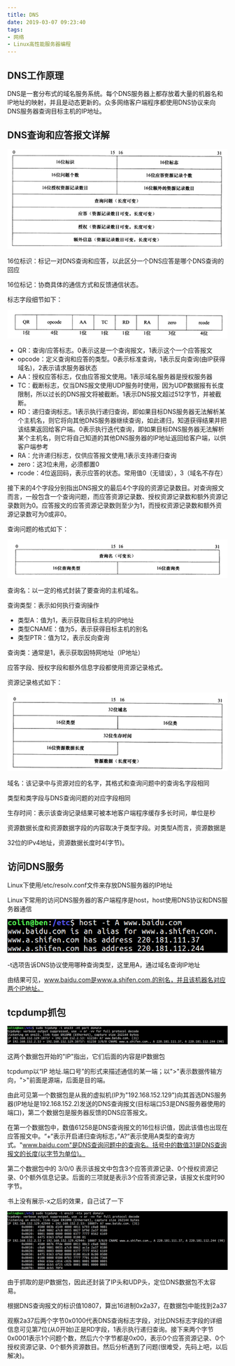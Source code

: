 ```yaml
---
title: DNS
date: 2019-03-07 09:23:40
tags:
- 网络
- Linux高性能服务器编程
---
```


## DNS工作原理

DNS是一套分布式的域名服务系统。每个DNS服务器上都存放着大量的机器名和IP地址的映射，并且是动态更新的。众多网络客户端程序都使用DNS协议来向DNS服务器查询目标主机的IP地址。



<!-- more -->

## DNS查询和应答报文详解

![DNS查询和应答报文](/pic/DNS报文.png)

16位标识：标记一对DNS查询和应答，以此区分一个DNS应答是哪个DNS查询的回应

16位标记：协商具体的通信方式和反馈通信状态。

标志字段细节如下：

![](/pic/DNS报文标志字段.png)

- QR：查询/应答标志。0表示这是一个查询报文，1表示这个一个应答报文
- opcode：定义查询和应答的类型。0表示标准查询，1表示反向查询(由IP获得域名)，2表示请求服务器状态
- AA：授权应答标志，仅由应答报文使用。1表示域名服务器是授权服务器
- TC：截断标志，仅当DNS报文使用UDP服务时使用，因为UDP数据报有长度限制，所以过长的DNS报文将被截断。1表示DNS报文超过512字节，并被截断。
- RD：递归查询标志。1表示执行递归查询，即如果目标DNS服务器无法解析某个主机名，则它将向其他DNS服务器继续查询，如此递归，知道获得结果并把该结果返回给客户端。0表示执行迭代查询，即如果目标DNS服务器无法解析某个主机名，则它将自己知道的其他DNS服务器的IP地址返回给客户端，以供客户端参考
- RA：允许递归标志，仅供应答报文使用,1表示支持递归查询
- zero：这3位未用，必须都置0
- rcode：4位返回码，表示应答的状态。常用值0（无错误），3（域名不存在）

接下来的4个字段分别指出DNS报文的最后4个字段的资源记录数目。对查询报文而言，一般包含一个查询问题，而应答资源记录数、授权资源记录数和额外资源记录数则为0。应答报文的应答资源记录数则至少为1，而授权资源记录数和额外资源记录数可为0或非0。

查询问题的格式如下：

![](/pic/查询问题格式.png)

查询名：以一定的格式封装了要查询的主机域名。

查询类型：表示如何执行查询操作

- 类型A：值为1，表示获取目标主机的IP地址
- 类型CNAME：值为5，表示获得目标主机的别名
- 类型PTR：值为12，表示反向查询

查询类：通常是1，表示获取因特网地址（IP地址）

应答字段、授权字段和额外信息字段都使用资源记录格式。

资源记录格式如下：

![](/pic/资源记录格式.png)

域名：该记录中与资源对应的名字，其格式和查询问题中的查询名字段相同

类型和类字段与DNS查询问题的对应字段相同

生存时间：表示该查询记录结果可被本地客户端程序缓存多长时间，单位是秒

资源数据长度和资源数据字段的内容取决于类型字段。对类型A而言，资源数据是

32位的IPv4地址，资源数据长度时4(字节)。

## 访问DNS服务

Linux下使用/etc/resolv.conf文件来存放DNS服务器的IP地址

Linux下常用的访问DNS服务器的客户端程序是host，host使用DNS协议和DNS服务器通信

![](/pic/host命令.png)

-t选项告诉DNS协议使用哪种查询类型，这里用A，通过域名查询IP地址

由结果可见，www.baidu.com是www.a.shifen.com.的别名，并且该机器名对应两个IP地址。

## tcpdump抓包

![](/pic/DNS_tcpdump1.png)

这两个数据包开始的"IP"指出，它们后面的内容是IP数据包

tcpdump以“IP 地址.端口号”的形式来描述通信的某一端；以">"表示数据传输方向，">"前面是源端，后面是目的端。

由此可见第一个数据包是从我的虚拟机(IP为"192.168.152.129")向其首选DNS服务器(IP地址是192.168.152.2)发送的DNS查询报文(目标端口53是DNS服务器使用的端口)，第二个数据包是服务器反馈的DNS应答报文。

在第一个数据包中，数值61258是DNS查询报文的16位标识值，因此该值也出现在应答报文中。“+“表示开启递归查询标志，”A?“表示使用A类型的查询方式。"www.baidu.com"是DNS查询问题中的查询名。括号中的数值31是DNS查询报文的长度(以字节为单位)。

第二个数据包中的 3/0/0 表示该报文中包含3个应答资源记录、0个授权资源记录、0个额外信息记录。后面的三项就是表示3个应答资源记录，该报文长度时90字节。

书上没有展示-x之后的效果，自己试了一下

![](/pic/DNS_tcpdump2.png)

由于抓取的是IP数据包，因此还封装了IP头和UDP头，定位DNS数据包不太容易。

根据DNS查询报文的标识值10807，算出16进制0x2a37，在数据包中能找到2a37

观察2a37后两个字节0x0100代表DNS查询标志字段，对比DNS标志字段的详细信息可见第7位(从0开始)正是RD字段，1表示执行递归查询。接下来两个字节0x0001表示1个问题个数，然后六个字节都是0x00，表示0个应答资源记录、0个授权资源记录、0个额外资源数目。然后分析遇到了问题(很难受，先码上吧，以后解决)。